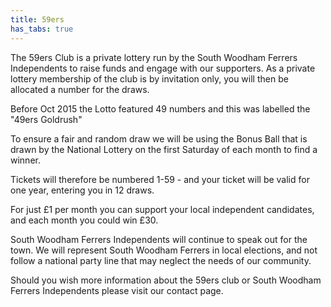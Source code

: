 ```yaml
---
title: 59ers
has_tabs: true
---
```


The 59ers Club is a private lottery run by the South Woodham Ferrers Independents to raise funds and engage with our supporters. As a private lottery membership of the club is by invitation only, you will then be allocated a number for the draws.

Before Oct 2015 the Lotto featured 49 numbers and this was labelled the "49ers Goldrush"

To ensure a fair and random draw we will be using the Bonus Ball that is drawn by the National Lottery on the first Saturday of each month to find a winner.

Tickets will therefore be numbered 1-59 - and your ticket will be valid for one year, entering you in 12 draws.

For just £1 per month you can support your local independent candidates, and each month you could win £30.

South Woodham Ferrers Independents will continue to speak out for the town. We will represent South Woodham Ferrers in local elections, and not follow a national party line that may neglect the needs of our community.

Should you wish more information about the 59ers club or South Woodham Ferrers Independents please visit our contact page.